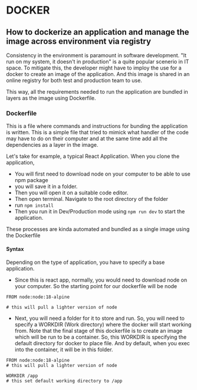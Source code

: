 # DOCKER
## How to dockerize an application and manage the image across environment via registry
Consistency in the environment is paramount in software development. "It run on my system, it doesn't in production" is a quite popular scenerio in IT space. To mitigate this, the developer might have to imploy the use for a docker to create an image of the application. And this image is shared in an online registry for both test and production team to use. 

This way, all the requirements needed to run the application are bundled in layers as the image using Dockerfile.

### Dockerfile
This is a file where commands and instructions for bunding the application is written. This is a simple file that tried to mimick what handler of the code may have to do on their computer and at the same time add all the dependencies as a layer in the image.

Let's take for example, a typical React Application. When you clone the application, 
- You will first need to download node on your computer to be able to use npm package
- you will save it in a folder. 
- Then you will open it on a suitable code editor. 
- Then open terminal. Navigate to the root directory of the folder
- run `` npm install ``
- Then you run it in Dev/Production mode using `` npm run dev `` to start the application.

These processes are kinda automated and bundled as a single image using the Dockerfile

#### Syntax
Depending on the type of application, you have to specify a base application. 

- Since this is react app, normally, you would need to download node on your computer. So the starting point for our dockerfile will be node
```
FROM node:node:18-alpine

# this will pull a lighter version of node

```
- Next, you will need a folder for it to store and run. So, you will need to specify a WORKDIR (Work directory) where the docker will start working from. Note that the final stage of this dockerfile is to create an image which will be run to be a container. So, this WORKDIR is specifying the default directory for docker to place file. And by default, when you exec into the container, it will be in this folder.

```
FROM node:node:18-alpine
# this will pull a lighter version of node

WORKDIR /app
# this set default working directory to /app

```
